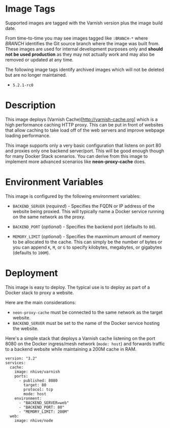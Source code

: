 # Image Tags

Supported images are tagged with the Varnish version plus the image build date.

From time-to-time you may see images tagged like `:BRANCH-*` where *BRANCH* identifies the Git source branch where the image was built from.  These images are used for internal development purposes only and **should not be used production** as they may not actually work and may also be removed or updated at any time.

The following image tags identify archived images which will not be deleted but are no longer maintained.

* `5.2.1-rc0`

# Description

This image deploys (Varnish Cache)[http://varnish-cache.org] which is a high performance caching HTTP proxy.  This can be put in front of websites that allow caching to take load off of the web servers and improve webpage loading performance.

This image supports only a very basic configuration that listens on port 80 and proxies only one backend server/port.  This will be good enough though for many Docker Stack scenarios.  You can derive from this image to implement more advanced scenarios like **neon-proxy-cache** does.

# Environment Variables

This image is configured by the following environment variables:

* `BACKEND_SERVER` (*required*) - Specifies the FQDN or IP address of the website being proxied.  This will typically name a Docker service running on the same network as the proxy.

* `BACKEND_PORT` (*optional*) - Specifies the backend port (defaults to `80`).

* `MEMORY_LIMIT` (*optional*) - Specifies the maxmimum amount of memory to be allocated to the cache.  This can simply be the number of bytes or you can append `K`, `M`, or `G` to specify kilobytes, megabytes, or gigabytes (defaults to `100M`).

# Deployment

This image is easy to deploy.  The typical use is to deploy as part of a Docker stack to proxy a website.

Here are the main considerations:

* `neon-proxy-cache` must be connected to the same network as the target website.
* `BACKEND_SERVER` must be set to the name of the Docker service hosting the website.

Here's a simple stack that deploys a Varnish cache listening on the port 8080 on the Docker ingress/mesh network (`mode: host`) and forwards traffic to a backend website while maintaining a 200M cache in RAM.

```
version: "3.2"
services:
  cache:
    image: nhive/varnish
    ports:
      - published: 8080
        target: 80
        protocol: tcp
        mode: host
    environment:
      - "BACKEND_SERVER=web"
      - "BACKEND_PORT: 80"
      - "MEMORY_LIMIT: 200M"
  web:
    image: nhive/node
```
